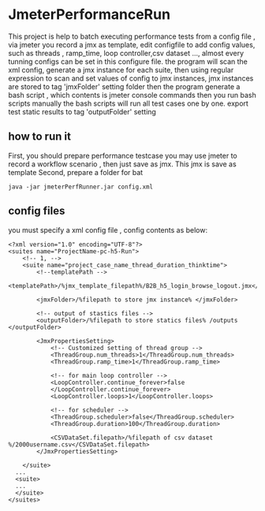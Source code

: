 # JmeterPerformanceRun
This project is help to batch executing performance tests from a config file , via jmeter
you record a jmx as template, 
edit configfile to add config values, such as threads , ramp_time, loop controller,csv dataset ..., almost every tunning configs can be set in this configure file.
the program will scan the xml config, generate a jmx  instance for each suite, then using regular expression to scan and set values of config to jmx instances, jmx instances are stored to  tag 'jmxFolder' setting folder
then the program generate a bash script , which contents is jmeter console commands 
then you run bash scripts manually
the bash scripts will run all test cases one by one. export test static results to tag 'outputFolder' setting



## how to run it 
First, you should prepare performance testcase
you may use jmeter to record a workflow scenario , then just save as jmx. This jmx is save as template
Second, prepare a folder for bat

```
java -jar jmeterPerfRunner.jar config.xml 
```

## config files 
you must specify a xml config file , config contents as below:
```
<?xml version="1.0" encoding="UTF-8"?>
<suites name="ProjectName-pc-h5-Run">
	<!-- 1, -->
	<suite name="project_case_name_thread_duration_thinktime">
		<!--templatePath -->
		<templatePath>/%jmx_template_filepath%/B2B_h5_login_browse_logout.jmx</templatePath>
		
		<jmxFolder>/%filepath to store jmx instance% </jmxFolder>
		
		<!-- output of stastics files -->
		<outputFolder>/%filepath to store statics files% /outputs </outputFolder>

		<JmxPropertiesSetting>
			<!-- Customized setting of thread group -->
			<ThreadGroup.num_threads>1</ThreadGroup.num_threads>
			<ThreadGroup.ramp_time>1</ThreadGroup.ramp_time>

			<!-- for main loop controller -->
			<LoopController.continue_forever>false
			</LoopController.continue_forever>
			<LoopController.loops>1</LoopController.loops>

			<!-- for scheduler -->
			<ThreadGroup.scheduler>false</ThreadGroup.scheduler>
			<ThreadGroup.duration>100</ThreadGroup.duration>
			
			<CSVDataSet.filepath>/%filepath of csv dataset %/2000username.csv</CSVDataSet.filepath>
		</JmxPropertiesSetting>

	</suite>
  ...
  <suite>
  ...
  </suite>
</suites>
```
